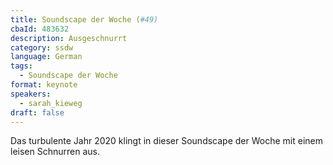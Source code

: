 ```yaml
---
title: Soundscape der Woche (#49)
cbaId: 483632
description: Ausgeschnurrt
category: ssdw
language: German
tags:
  - Soundscape der Woche
format: keynote
speakers:
  - sarah_kieweg
draft: false
---
```

Das turbulente Jahr 2020 klingt in dieser Soundscape der Woche mit einem leisen Schnurren aus.
